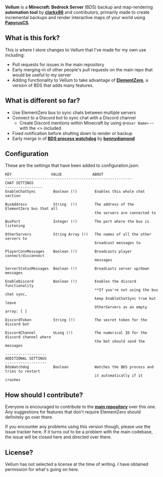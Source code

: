 **Vellum** is a **Minecraft: Bedrock Server** (BDS) backup and map-rendering **automation tool** by [**clarkx86**](https://github.com/clarkx86) and contributors, primarily made to create incremental backups and render interactive maps of your world using [**PapyrusCS**](https://github.com/mjungnickel18/papyruscs).

## What is this fork?
This is where I store changes to Vellum that I've made for my own use including:
* Pull requests for issues in the main repository
* Early merging-in of other people's pull requests on the main repo that would be useful to my server
* Adding functionality to Vellum to take advantage of [**ElementZero**](https://github.com/Element-0/ElementZero), a version of BDS that adds many features.

## What is different so far?
* Use ElementZero bus to sync chats between multiple servers
* Connect to a Discord bot to sync chat with a Discord channel
  * Create Discord mentions within Minecraft by using `@<User Name>` -- with the <> included
* Fixed notification before shutting down to render or backup
* Early merge in of [**BDS process watchdog**](https://github.com/clarkx86/vellum/pull/10) by [**bennydiamond**](https://github.com/bennydiamond)

## Configuration 
These are the settings that have been added to configuration.json:
```
KEY                  VALUE              ABOUT
----------------------------------------------------------
CHAT SETTINGS
-----------------
EnableChatSync        Boolean (!)        Enables this whole chat section

BusAddress            String  (!)        The address of the ElementZero bus that all
                                         the servers are connected to
                                      
BusPort               Integer (!)        The port where the bus is listening

OtherServers          String Array (!)   The names of all the other servers to
                                         broadcast messages to

PlayerConnMessages    Boolean (!)        Broadcasts player connect/disconnect
                                         messages

ServerStatusMessages  Boolean (!)        Broadcasts server up/down messages
                                      
EnableDiscord         Boolean (!)        Enables the discord functionality
                                         **If you're not using the bus chat sync,
                                         keep EnableChatSync true but leave
                                         OtherServers as an empty array: [ ]
                                     
DiscordToken          String (!)         The secret token for the discord bot

DiscordChannel        ULong (!)          The numerical ID for the discord channel where
                                         the bot should send the messages

-------------------
ADDITIONAL SETTINGS
-------------------
BdsWatchdog           Boolean            Watches the BDS process and tries to restart
                                         it automatically if it crashes
```

## How should I contribute?
Everyone is encouraged to contribute to the [**main repository**](https://github.com/clarkx86/vellum) over this one.  Any suggestions for features that don't require ElementZero should definitely go over there.

If you encounter any problems using this version though, please use the issue tracker here. If it turns out to be a problem with the main codebase, the issue will be closed here and directed over there.

## License?
Vellum has not selected a license at the time of writing.  I have obtained permission for what's going on here.

